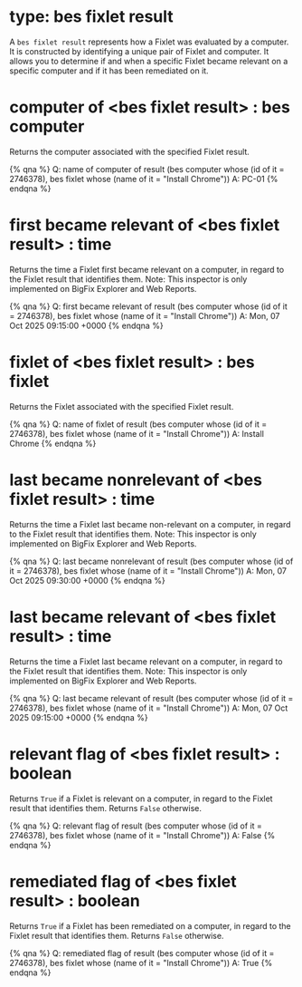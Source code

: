 # type: bes fixlet result

A `bes fixlet result` represents how a Fixlet was evaluated by a computer. It is constructed by identifying a unique pair of Fixlet and computer. It allows you to determine if and when a specific Fixlet became relevant on a specific computer and if it has been remediated on it.

# computer of &lt;bes fixlet result&gt; : bes computer

Returns the computer associated with the specified Fixlet result.

{% qna %}
Q: name of computer of result (bes computer whose (id of it = 2746378), bes fixlet whose (name of it = "Install Chrome"))
A: PC-01
{% endqna %}

# first became relevant of &lt;bes fixlet result&gt; : time

Returns the time a Fixlet first became relevant on a computer, in regard to the Fixlet result that identifies them.
Note: This inspector is only implemented on BigFix Explorer and Web Reports.

{% qna %}
Q: first became relevant of result (bes computer whose (id of it = 2746378), bes fixlet whose (name of it = "Install Chrome"))
A: Mon, 07 Oct 2025 09:15:00 +0000
{% endqna %}

# fixlet of &lt;bes fixlet result&gt; : bes fixlet

Returns the Fixlet associated with the specified Fixlet result.

{% qna %}
Q: name of fixlet of result (bes computer whose (id of it = 2746378), bes fixlet whose (name of it = "Install Chrome"))
A: Install Chrome
{% endqna %}

# last became nonrelevant of &lt;bes fixlet result&gt; : time

Returns the time a Fixlet last became non-relevant on a computer, in regard to the Fixlet result that identifies them.
Note: This inspector is only implemented on BigFix Explorer and Web Reports.

{% qna %}
Q: last became nonrelevant of result (bes computer whose (id of it = 2746378), bes fixlet whose (name of it = "Install Chrome"))
A: Mon, 07 Oct 2025 09:30:00 +0000
{% endqna %}

# last became relevant of &lt;bes fixlet result&gt; : time

Returns the time a Fixlet last became relevant on a computer, in regard to the Fixlet result that identifies them.
Note: This inspector is only implemented on BigFix Explorer and Web Reports.

{% qna %}
Q: last became relevant of result (bes computer whose (id of it = 2746378), bes fixlet whose (name of it = "Install Chrome"))
A: Mon, 07 Oct 2025 09:15:00 +0000
{% endqna %}

# relevant flag of &lt;bes fixlet result&gt; : boolean

Returns `True` if a Fixlet is relevant on a computer, in regard to the Fixlet result that identifies them. Returns `False` otherwise.

{% qna %}
Q: relevant flag of result (bes computer whose (id of it = 2746378), bes fixlet whose (name of it = "Install Chrome"))
A: False
{% endqna %}

# remediated flag of &lt;bes fixlet result&gt; : boolean

Returns `True` if a Fixlet has been remediated on a computer, in regard to the Fixlet result that identifies them. Returns `False` otherwise.

{% qna %}
Q: remediated flag of result (bes computer whose (id of it = 2746378), bes fixlet whose (name of it = "Install Chrome"))
A: True
{% endqna %}
